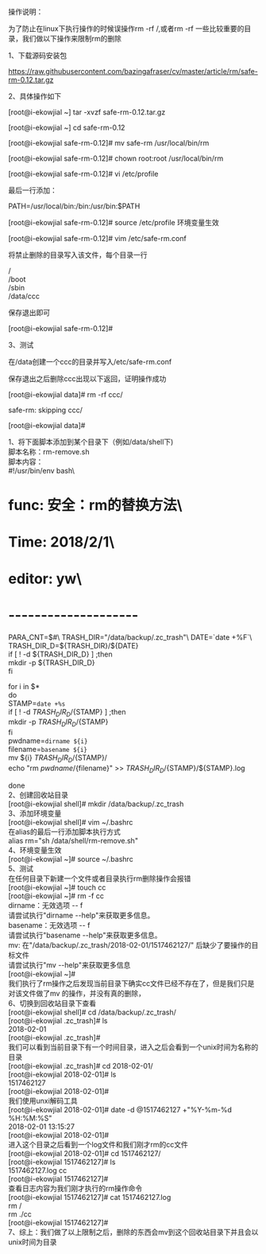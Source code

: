 操作说明：

为了防止在linux下执行操作的时候误操作rm -rf /,或者rm -rf 一些比较重要的目录，我们做以下操作来限制rm的删除

1、下载源码安装包

https://raw.githubusercontent.com/bazingafraser/cv/master/article/rm/safe-rm-0.12.tar.gz

2、具体操作如下

[root@i-ekowjial ~] tar -xvzf safe-rm-0.12.tar.gz

[root@i-ekowjial ~] cd safe-rm-0.12

[root@i-ekowjial safe-rm-0.12]# mv  safe-rm /usr/local/bin/rm

[root@i-ekowjial safe-rm-0.12]# chown root:root /usr/local/bin/rm

[root@i-ekowjial safe-rm-0.12]# vi /etc/profile

最后一行添加：

PATH=/usr/local/bin:/bin:/usr/bin:$PATH

[root@i-ekowjial safe-rm-0.12]# source /etc/profile    环境变量生效

[root@i-ekowjial safe-rm-0.12]# vim /etc/safe-rm.conf

将禁止删除的目录写入该文件，每个目录一行

/\
/boot\
/sbin\
/data/ccc

保存退出即可

[root@i-ekowjial safe-rm-0.12]# 

3、测试

在/data创建一个ccc的目录并写入/etc/safe-rm.conf

保存退出之后删除ccc出现以下返回，证明操作成功

[root@i-ekowjial data]# rm -rf ccc/

safe-rm: skipping ccc/

[root@i-ekowjial data]#


1、将下面脚本添加到某个目录下（例如/data/shell下)\
脚本名称：rm-remove.sh\
脚本内容：\
#!/usr/bin/env bash\
# func: 安全：rm的替换方法\
# Time: 2018/2/1\
# editor: yw\
# --------------------

PARA_CNT=$#\
TRASH_DIR="/data/backup/.zc_trash"\
DATE=`date +%F`\
TRASH_DIR_D=${TRASH_DIR}/${DATE}\
if [ ! -d ${TRASH_DIR_D} ] ;then\
    mkdir -p ${TRASH_DIR_D}\
fi

for i in $*\
do\
    STAMP=`date +%s`\
    if [ ! -d ${TRASH_DIR_D}/${STAMP} ] ;then\
        mkdir -p ${TRASH_DIR_D}/${STAMP}\
    fi\
    pwdname=`dirname ${i}`\
    filename=`basename ${i}`\
    mv ${i} ${TRASH_DIR_D}/${STAMP}/\
    echo "rm ${pwdname}/${filename}" >> ${TRASH_DIR_D}/${STAMP}/${STAMP}.log

done\
2、创建回收站目录\
[root@i-ekowjial shell]# mkdir /data/backup/.zc_trash\
3、添加环境变量\
[root@i-ekowjial shell]# vim ~/.bashrc\
在alias的最后一行添加脚本执行方式\
alias rm="sh /data/shell/rm-remove.sh"\
4、环境变量生效\
[root@i-ekowjial ~]# source ~/.bashrc\
5、测试\
在任何目录下新建一个文件或者目录执行rm删除操作会报错\
[root@i-ekowjial ~]# touch cc\
[root@i-ekowjial ~]# rm -f cc\
dirname：无效选项 -- f\
请尝试执行"dirname --help"来获取更多信息。\
basename：无效选项 -- f\
请尝试执行"basename --help"来获取更多信息。\
mv: 在"/data/backup/.zc_trash/2018-02-01/1517462127/" 后缺少了要操作的目标文件\
请尝试执行"mv --help"来获取更多信息\
[root@i-ekowjial ~]# \
我们执行了rm操作之后发现当前目录下确实cc文件已经不存在了，但是我们只是对该文件做了mv 的操作，并没有真的删除，\
6、切换到回收站目录下查看\
[root@i-ekowjial shell]# cd /data/backup/.zc_trash/\
[root@i-ekowjial .zc_trash]# ls\
2018-02-01\
[root@i-ekowjial .zc_trash]#\
我们可以看到当前目录下有一个时间目录，进入之后会看到一个unix时间为名称的目录\
[root@i-ekowjial .zc_trash]# cd 2018-02-01/\
[root@i-ekowjial 2018-02-01]# ls\
1517462127\
[root@i-ekowjial 2018-02-01]#\
我们使用unxi解码工具\
[root@i-ekowjial 2018-02-01]# date -d @1517462127 +"%Y-%m-%d %H:%M:%S"\
2018-02-01 13:15:27\
[root@i-ekowjial 2018-02-01]#\
进入这个目录之后看到一个log文件和我们刚才rm的cc文件\
[root@i-ekowjial 2018-02-01]# cd 1517462127/\
[root@i-ekowjial 1517462127]# ls\
1517462127.log  cc\
[root@i-ekowjial 1517462127]#\
查看日志内容为我们刚才执行的rm操作命令\
[root@i-ekowjial 1517462127]# cat 1517462127.log\
rm /\
rm ./cc\
[root@i-ekowjial 1517462127]#\
7、综上：我们做了以上限制之后，删除的东西会mv到这个回收站目录下并且会以unix时间为目录
